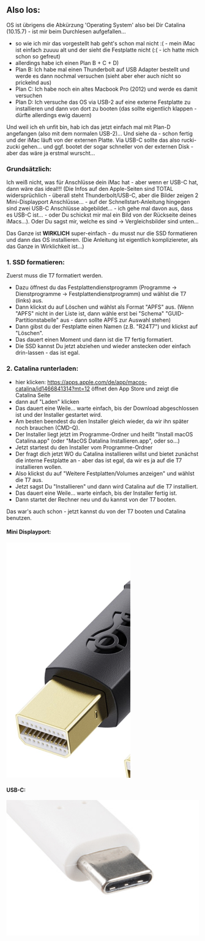 

## Also los:

OS ist übrigens die Abkürzung 'Operating System' also bei Dir Catalina (10.15.7) - ist mir beim Durchlesen aufgefallen...

- so wie ich mir das vorgestellt hab geht's schon mal nicht :( - mein iMac ist einfach zuuuu alt und der sieht die Festplatte nicht (:( - ich hatte mich schon so gefreut)
- allerdings habe ich einen Plan B + C + D)
- Plan B: Ich habe mal einen Thunderbolt auf USB Adapter bestellt und werde es dann nochmal versuchen (sieht aber eher auch nicht so prickelnd aus)
- Plan C: Ich habe noch ein altes Macbook Pro (2012) und werde es damit versuchen
- Plan D: Ich versuche das OS via USB-2 auf eine externe Festplatte zu installieren und dann von dort zu booten (das sollte eigentlich klappen - dürfte allerdings ewig dauern)

Und weil ich eh unfit bin, hab ich das jetzt einfach mal mit Plan-D angefangen (also mit dem normalen USB-2)... Und siehe da - schon fertig und der iMac läuft von der externen Platte. Via USB-C sollte das also rucki-zucki gehen... und ggf. bootet der sogar schneller von der externen Disk - aber das wäre ja erstmal wurscht...


### Grundsätzlich:

Ich weiß nicht, was für Anschlüsse dein iMac hat - aber wenn er USB-C hat, dann wäre das ideal!!!  (Die Infos auf den Apple-Seiten sind TOTAL widersprüchlich - überall steht Thunderbolt/USB-C, aber die Bilder zeigen 2 Mini-Displayport Anschlüsse... - auf der Schnellstart-Anleitung hingegen sind zwei USB-C Anschlüsse abgebildet... - ich gehe mal davon aus, dass es USB-C ist... - oder Du schickst mir mal ein Bild von der Rückseite deines iMacs...).  Oder Du sagst mir, welche es sind -> Vergleichsbilder sind unten...

Das Ganze ist **WIRKLICH** super-einfach - du musst nur die SSD formatieren und dann das OS installieren. (Die Anleitung ist eigentlich kompliziereter, als das Ganze in Wirklichkeit ist...)

### 1. SSD formatieren:
Zuerst muss die T7 formatiert werden.
- Dazu öffnest du das Festplattendienstprogramm (Programme -> Dienstprogramme -> Festplattendienstprogramm) und wählst die T7 (links) aus.
- Dann klickst du auf Löschen und wählst als Format "APFS" aus. (Wenn "APFS" nicht in der Liste ist, dann wähle erst bei "Schema" "GUID-Partitionstabelle" aus - dann sollte APFS zur Auswahl stehen)
- Dann gibst du der Festplatte einen Namen (z.B. "R24T7") und klickst auf "Löschen".
- Das dauert einen Moment und dann ist die T7 fertig formatiert.
- Die SSD kannst Du jetzt abziehen und wieder anstecken oder einfach drin-lassen - das ist egal.

### 2. Catalina runterladen:
- hier klicken: https://apps.apple.com/de/app/macos-catalina/id1466841314?mt=12  öffnet den App Store und zeigt die Catalina Seite
- dann auf "Laden" klicken
- Das dauert eine Weile... warte einfach, bis der Download abgeschlossen ist und der Installer gestartet wird.
- Am besten beendest du den Installer gleich wieder, da wir ihn später noch brauchen (CMD-Q).
- Der Installer liegt jetzt im Programme-Ordner und heißt "Install macOS Catalina.app" (oder "MacOS Datalina Installieren.app", oder so...)
- Jetzt startest du den Installer vom Programme-Ordner
- Der fragt dich jetzt WO du Catalina installieren willst und bietet zunächst die interne Festplatte an - aber das ist egal, da wir es ja auf die T7 installieren wollen.
- Also klickst du auf "Weitere Festplatten/Volumes anzeigen" und wählst die T7 aus.
- Jetzt sagst Du "Installieren" und dann wird Catalina auf die T7 installiert.
- Das dauert eine Weile... warte einfach, bis der Installer fertig ist.
- Dann startet der Rechner neu und du kannst von der T7 booten.

Das war's auch schon - jetzt kannst du von der T7 booten und Catalina benutzen.

#### Mini Displayport:
![Mini-DisplayPort](image.png)

#### USB-C:
![USB-C](image-2.png)